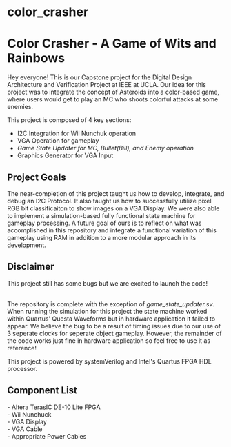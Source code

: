 # color_crasher
<h1> Color Crasher - A Game of Wits and Rainbows </h1>

Hey everyone! This is our Capstone project for the Digital Design Architecture and Verification Project at IEEE at UCLA. Our idea for this project was to integrate the concept of Asteroids into a color-based game, where users would get to play an MC who shoots colorful attacks at some enemies.

This project is composed of 4 key sections:
- I2C Integration for Wii Nunchuk operation
- VGA Operation for gameplay
- *Game State Updater for MC, Bullet(Bill), and Enemy operation*
- Graphics Generator for VGA Input

<h2> Project Goals </h2>
The near-completion of this project taught us how to develop, integrate, and debug an I2C Protocol. It also taught us how to successfully utilize pixel RGB bit classificaiton to show images on a VGA Display. We were also able to implement a simulation-based fully functional state machine for gameplay processing. A future goal of ours is to reflect on what was accomplished in this repository and integrate a functional variation of this gameplay using RAM in addition to a more modular approach in its development.

<h2> Disclaimer </h2>
This project still has some bugs but we are excited to launch the code! <br><br>

The repository is complete with the exception of <em>game_state_updater.sv</em>. When running the simulation for this project the state machine worked within Quartus' Questa Waveforms but in hardware application it failed to appear. We believe the bug to be a result of timing issues due to our use of 3 seperate clocks for seperate object gameplay. However, the remainder of the code works just fine in hardware application so feel free to use it as reference!

This project is powered by systemVerilog and Intel's Quartus FPGA HDL processor.

<h2> Component List </h2>
- Altera TerasIC DE-10 Lite FPGA <br>
- Wii Nunchuck <br>
- VGA Display <br>
- VGA Cable <br>
- Appropriate Power Cables
